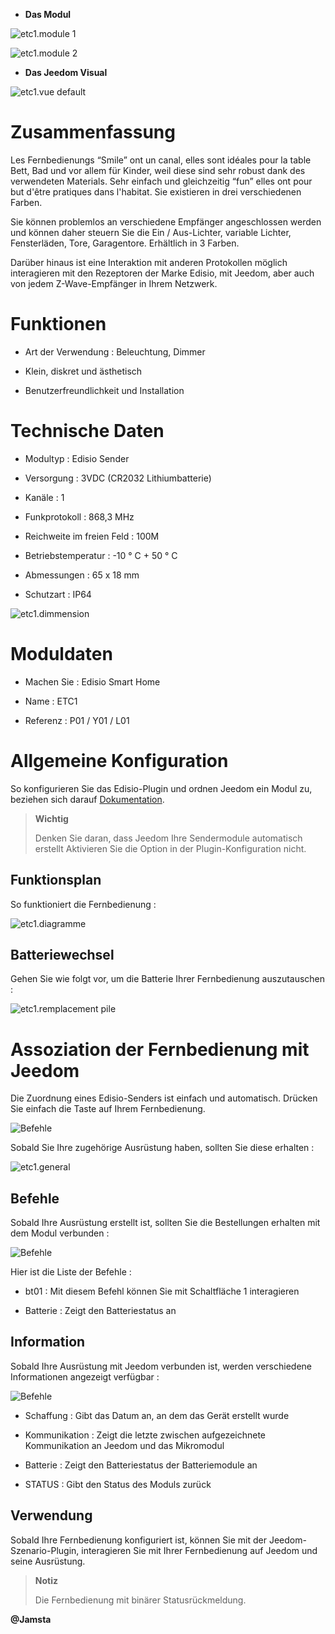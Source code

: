 -   **Das Modul**

![etc1.module 1](images/etc1/etc1.module-1.jpg)

![etc1.module 2](images/etc1/etc1.module-2.png)

-   **Das Jeedom Visual**

![etc1.vue default](images/etc1/etc1.vue-default.jpg)

Zusammenfassung 
======

Les Fernbedienungs “Smile” ont un canal, elles sont idéales pour la table
Bett, Bad und vor allem für Kinder, weil diese sind
sehr robust dank des verwendeten Materials. Sehr einfach und gleichzeitig
“fun” elles ont pour but d'être pratiques dans l'habitat. Sie existieren
in drei verschiedenen Farben.

Sie können problemlos an verschiedene Empfänger angeschlossen werden und können daher
steuern Sie die Ein / Aus-Lichter, variable Lichter,
Fensterläden, Tore, Garagentore. Erhältlich in 3 Farben.

Darüber hinaus ist eine Interaktion mit anderen Protokollen möglich
interagieren mit den Rezeptoren der Marke Edisio, mit Jeedom, aber
auch von jedem Z-Wave-Empfänger in Ihrem Netzwerk.

Funktionen 
=========

-   Art der Verwendung : Beleuchtung, Dimmer

-   Klein, diskret und ästhetisch

-   Benutzerfreundlichkeit und Installation

Technische Daten 
===========================

-   Modultyp : Edisio Sender

-   Versorgung : 3VDC (CR2032 Lithiumbatterie)

-   Kanäle : 1

-   Funkprotokoll : 868,3 MHz

-   Reichweite im freien Feld : 100M

-   Betriebstemperatur : -10 ° C + 50 ° C

-   Abmessungen : 65 x 18 mm

-   Schutzart : IP64

![etc1.dimmension](images/etc1/etc1.dimmension.png)

Moduldaten 
=================

-   Machen Sie : Edisio Smart Home

-   Name : ETC1

-   Referenz : P01 / Y01 / L01

Allgemeine Konfiguration 
======================

So konfigurieren Sie das Edisio-Plugin und ordnen Jeedom ein Modul zu,
beziehen sich darauf
[Dokumentation](https://doc.jeedom.com/de_DE/plugins/automation%20protocol/edisio/).

> **Wichtig**
>
> Denken Sie daran, dass Jeedom Ihre Sendermodule automatisch erstellt
> Aktivieren Sie die Option in der Plugin-Konfiguration nicht.

Funktionsplan 
---------------------------

So funktioniert die Fernbedienung :

![etc1.diagramme](images/etc1/etc1.diagramme.jpg)

Batteriewechsel 
-----------------------

Gehen Sie wie folgt vor, um die Batterie Ihrer Fernbedienung auszutauschen
:

![etc1.remplacement pile](images/etc1/etc1.remplacement-pile.jpg)

Assoziation der Fernbedienung mit Jeedom 
=======================================

Die Zuordnung eines Edisio-Senders ist einfach und
automatisch. Drücken Sie einfach die Taste auf Ihrem
Fernbedienung.

![Befehle](images/etc1/etc1.touche-c.jpg)

Sobald Sie Ihre zugehörige Ausrüstung haben, sollten Sie diese erhalten :

![etc1.general](images/etc1/etc1.general.jpg)

Befehle 
---------

Sobald Ihre Ausrüstung erstellt ist, sollten Sie die Bestellungen erhalten
mit dem Modul verbunden :

![Befehle](images/etc1/etc1.commandes.jpg)

Hier ist die Liste der Befehle :

-   bt01 : Mit diesem Befehl können Sie mit Schaltfläche 1 interagieren

-   Batterie : Zeigt den Batteriestatus an

Information 
------------

Sobald Ihre Ausrüstung mit Jeedom verbunden ist, werden verschiedene Informationen angezeigt
verfügbar :

![Befehle](images/etc1/etc1.informations.jpg)

-   Schaffung : Gibt das Datum an, an dem das Gerät erstellt wurde

-   Kommunikation : Zeigt die letzte zwischen aufgezeichnete Kommunikation an
    Jeedom und das Mikromodul

-   Batterie : Zeigt den Batteriestatus der Batteriemodule an

-   STATUS : Gibt den Status des Moduls zurück

Verwendung 
-----------

Sobald Ihre Fernbedienung konfiguriert ist, können Sie mit der
Jeedom-Szenario-Plugin, interagieren Sie mit Ihrer Fernbedienung auf Jeedom
und seine Ausrüstung.

> **Notiz**
>
> Die Fernbedienung mit binärer Statusrückmeldung.

**@Jamsta**
